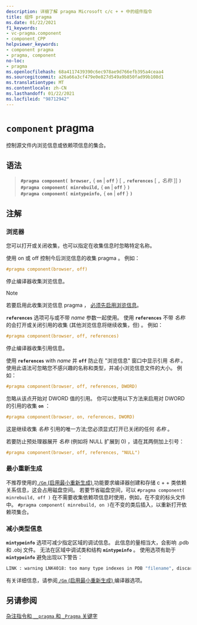 ```yaml
---
description: 详细了解 pragma Microsoft c/c + + 中的组件指令
title: 组件 pragma
ms.date: 01/22/2021
f1_keywords:
- vc-pragma.component
- component_CPP
helpviewer_keywords:
- component pragma
- pragma, component
no-loc:
- pragma
ms.openlocfilehash: 68a4117439390c6ec978ae9d766efb395a4ceaa4
ms.sourcegitcommit: a26a66a3cf479e0e827d549a9b850fad99b108d1
ms.translationtype: MT
ms.contentlocale: zh-CN
ms.lasthandoff: 01/22/2021
ms.locfileid: "98712942"
---
```

# <a name="component-no-locpragma"></a>`component` pragma

控制源文件内浏览信息或依赖项信息的集合。

## <a name="syntax"></a>语法

> **`#pragma component( browser,`** { **`on`** \| **`off`** } \[ **`,`** **`references`** \[ **`,`** *名称* ]] **`)`** \
> **`#pragma component( minrebuild,`** { **`on`** \| **`off`** } **`)`** \
> **`#pragma component( mintypeinfo,`** { **`on`** \| **`off`** } **`)`**

## <a name="remarks"></a>注解

### <a name="browser"></a>浏览器

您可以打开或关闭收集，也可以指定在收集信息时忽略特定名称。

使用 on 或 off 控制今后浏览信息的收集 pragma 。 例如：

```cpp
#pragma component(browser, off)
```

停止编译器收集浏览信息。

> [!NOTE]
> 若要启用此收集浏览信息 pragma ， [必须先启用浏览信息](../build/reference/building-browse-information-files-overview.md)。

**`references`** 选项可与或不带 *name* 参数一起使用。 使用 **`references`** 不带 *名称* 的会打开或关闭引用的收集 (其他浏览信息将继续收集，但) 。 例如：

```cpp
#pragma component(browser, off, references)
```

停止编译器收集引用信息。

使用 **`references`** with *name* 并 **`off`** 防止在 "浏览信息" 窗口中显示引用 *名称* 。 使用此语法可忽略您不感兴趣的名称和类型，并减小浏览信息文件的大小。 例如：

```cpp
#pragma component(browser, off, references, DWORD)
```

忽略从该点开始对 DWORD 值的引用。 你可以使用以下方法来启用对 DWORD 的引用的收集 **`on`** ：

```cpp
#pragma component(browser, on, references, DWORD)
```

这是继续收集 *名称* 引用的唯一方法;您必须显式打开已关闭的任何 *名称* 。

若要防止预处理器展开 *名称* (例如将 NULL 扩展到 0) ，请在其两侧加上引号：

```cpp
#pragma component(browser, off, references, "NULL")
```

### <a name="minimal-rebuild"></a>最小重新生成

不推荐使用的[ `/Gm` (启用最小重新生成) ](../build/reference/gm-enable-minimal-rebuild.md)功能要求编译器创建和存储 c + + 类依赖关系信息，这会占用磁盘空间。 若要节省磁盘空间，可以 `#pragma component( minrebuild, off )` 在不需要收集依赖项信息时使用，例如，在不变的标头文件中。 `#pragma component( minrebuild, on )`在不变的类后插入，以重新打开依赖项集合。

### <a name="reduce-type-information"></a>减小类型信息

**`mintypeinfo`** 选项可减少指定区域的调试信息。 此信息的量相当大，会影响 .pdb 和 .obj 文件。 无法在区域中调试类和结构 **`mintypeinfo`** 。 使用选项有助于 **`mintypeinfo`** 避免出现以下警告：

```cmd
LINK : warning LNK4018: too many type indexes in PDB "filename", discarding subsequent type information
```

有关详细信息，请参阅[ `/Gm` (启用最小重新生成) ](../build/reference/gm-enable-minimal-rebuild.md)编译器选项。

## <a name="see-also"></a>另请参阅

[杂注指令和 `__pragma` 和 `_Pragma` 关键字](./pragma-directives-and-the-pragma-keyword.md)
